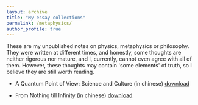 ```yaml
---
layout: archive
title: "My essay collections"
permalink: /metaphysics/
author_profile: true
---
```


These are my unpublished notes on physics, metaphysics or philosophy. They were written at different times, and honestly, some thoughts are neither rigorous nor mature, and I, currently, cannot even agree with all of them. However, these thoughts may contain 'some elements' of truth, so I believe they are still worth reading.  

* A Quantum Point of View: Science and Culture (in chinese) [download](http://wdscultan.github.io/files/Quantum2023.pdf)

* From Nothing till Infinity (in chinese) [download](http://wdscultan.github.io/files/Infinity.pdf)

